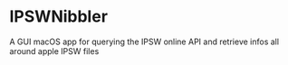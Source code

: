 # IPSWNibbler
A GUI macOS app for querying the IPSW online API and retrieve infos all around apple IPSW files
